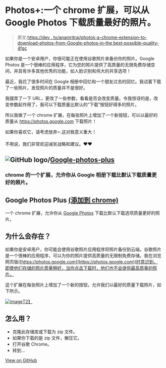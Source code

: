 # Photos+:一个 chrome 扩展，可以从 Google Photos 下载质量最好的照片。

> 原文:[https://dev . to/anamritraj/photos-a-chrome-extension-to-download-photos-from-Google-photos-in-the best-possible-quality-4fgc](https://dev.to/anamritraj/photos-a-chrome-extension-to-download-photos-from-google-photos-in-the-best-possible-quality-4fgc)

如果你是一个安卓用户，你很可能正在使用谷歌照片来备份你的照片。Google Photos 是一个很棒的应用程序，它为您的照片提供了高质量的无限免费存储空间，并具有许多其他优秀的功能，如人脸识别和伟大的共享选项！

最近，我花了很多时间在 Google 相册中回忆和一个朋友过去的回忆。我试着下载了一些照片，发现照片的质量并不是很好。

我摆弄了一下 URL，更改了一些参数，看看是否会改变质量。令我惊讶的是，改变参数起作用了，我可以下载质量比默认的“下载”按钮好得多的照片。

所以我做了一个 chrome 扩展，在每张照片上增加了一个新按钮，可以以最好的质量从 https://photos.google.com 下载照片！

如果你喜欢它，请考虑放弃⭐.这对我意义重大！

不用说，我们非常欢迎减贫战略和建议。❤️❤️

## ![GitHub logo](../Images/a73f630113876d78cff79f59c2125b24.png)/[Google-photos-plus](https://github.com/anamritraj/google-photos-plus)

### chrome 的一个扩展，允许你从 Google 相册下载比默认下载质量更好的照片。

<article class="markdown-body entry-content container-lg" itemprop="text">

# Google Photos Plus [(添加到 chrome)](https://chrome.google.com/webstore/detail/photos+/iaiacmkllonoabnoaniipnieojefgblh?hl=en-GB&gl=IN)

一个 chrome 扩展，允许你从 [Google Photos](https://photos.google.com) 下载比默认下载选项质量更好的照片。

## 为什么会存在？

如果你是安卓用户，你可能会使用谷歌照片应用程序将照片备份到云端。谷歌照片是一个很棒的应用程序，可以为你的照片提供高质量的无限制免费存储。我在浏览网页版([https://photos.google.com](https://photos.google.com))时意识到，即使他们存储的照片质量稍好，当你点击下载时，他们也不会提供最高质量的照片。

这个扩展在每张照片上增加了一个新的按钮，允许我们以最好的质量下载照片，如下所示。

[![image](../Images/9bff0cc8b775712e4936153bebbad07b.png)T2】](https://user-images.githubusercontent.com/11889942/56460127-653c5e00-63bb-11e9-9cae-d8fa365f27f7.png)

## 怎么用？

*   克隆此存储库或下载为 zip 文件。
*   如果你下载的是 zip 文件，解压它。
*   打开谷歌 Chrome。
*   转到…

</article>

[View on GitHub](https://github.com/anamritraj/google-photos-plus)